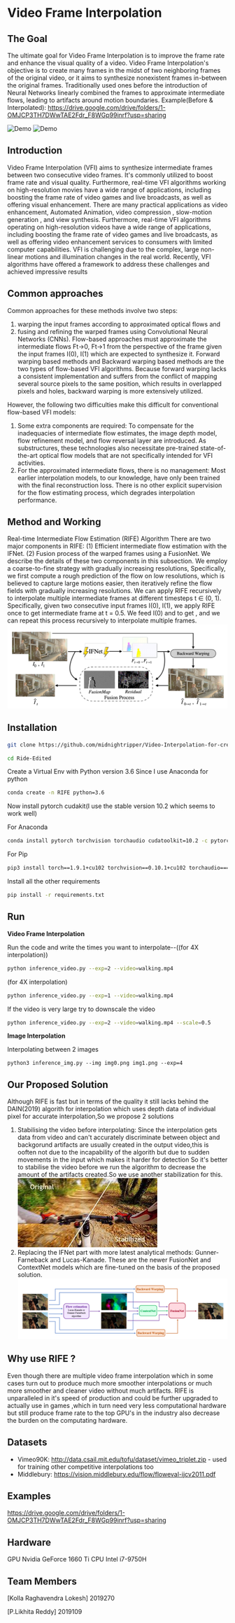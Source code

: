 # Video Frame Interpolation

## The Goal

The ultimate goal for Video Frame Interpolation is to improve the frame rate and enhance the visual quality of a video. Video Frame Interpolation's objective is to create many frames in the midst of two neighboring frames of the original video, or it aims to synthesize nonexistent frames in-between the original frames. Traditionally used ones before the introduction of Neural Networks linearly combined the frames to approximate intermediate flows, leading to artifacts around motion boundaries.
Example(Before & Interpolated): https://drive.google.com/drive/folders/1-OMJCP3TH7DWwTAE2Fdr_F8WGp99inrf?usp=sharing
 
![Demo](./video/test1.gif)
![Demo](./video/2.gif)
## Introduction

Video Frame Interpolation (VFI) aims to synthesize intermediate frames between two consecutive video frames. It's commonly utilized to boost frame rate and visual quality. Furthermore, real-time VFI algorithms working on high-resolution movies have a wide range of applications, including boosting the frame rate of video games and live broadcasts, as well as offering visual enhancement.
There are many practical applications as  video enhancement, Automated Animation, video compression , slow-motion generation , and view synthesis.
Furthermore, real-time VFI algorithms operating on high-resolution videos have a wide range of applications, including boosting the frame rate of video games and live broadcasts, as well as offering video enhancement services to consumers with limited computer capabilities.
VFI is challenging due to the complex, large non-linear motions and illumination changes in the real world. Recently, VFI algorithms have offered a framework to address these challenges and achieved impressive results

## Common approaches
Common approaches for these methods involve two steps:
1) warping the input frames according to approximated optical flows and 
2) fusing and refining the warped frames using Convolutional Neural Networks (CNNs).
Flow-based approaches must approximate the intermediate flows Ft->0, Ft->1 from the perspective of the frame given the input frames I(0), I(1) which are expected to synthesize it.
Forward warping based methods and Backward warping based methods are the two types of flow-based VFI algorithms. Because forward warping lacks a consistent implementation and suffers from the conflict of mapping several source pixels to the same position, which results in overlapped pixels and holes, backward warping is more extensively utilized.

However, the following two difficulties make this difficult for conventional flow-based VFI models:
1)  Some extra components are required: To compensate for the inadequacies of intermediate flow estimates, the image depth model, flow refinement model, and flow reversal layer are introduced. As substructures, these technologies also necessitate pre-trained state-of-the-art optical flow models that are not specifically intended for VFI activities.
2)  For the approximated intermediate flows, there is no management: Most earlier interpolation models, to our knowledge, have only been trained with the final reconstruction loss. There is no other explicit supervision for the flow estimating process, which degrades interpolation performance.

## Method and Working

 Real-time Intermediate Flow Estimation (RIFE) Algorithm
 There are two major components in RIFE: 
(1) Efficient intermediate flow estimation with the IFNet. 
(2) Fusion process of the warped frames using a FusionNet. We describe the details of these two components in this subsection. 
We employ a coarse-to-fine strategy with gradually increasing resolutions, Specifically, we first compute a rough prediction of the flow on low resolutions, which is believed to capture large motions easier, then iteratively refine the flow fields with gradually increasing resolutions.
We can apply RIFE recursively to interpolate multiple intermediate frames at different timesteps t ∈ (0, 1). Specifically, given two consecutive input frames I(0), I(1), we apply RIFE once to get intermediate frame     at t = 0.5. We feed I(0) and      to get       , and we can repeat this process recursively to interpolate multiple frames.
![Demo](./video/image.png)
## Installation

```bash
git clone https://github.com/midnightripper/Video-Interpolation-for-creating-smoother-videos.git
```
```bash
cd Ride-Edited
```
Create a Virtual Env with Python version 3.6
Since I use Anaconda for python
```bash
conda create -n RIFE python=3.6
```
Now install pytorch cudakit(I use the stable version 10.2 which seems to work well)

For Anaconda
```bash
conda install pytorch torchvision torchaudio cudatoolkit=10.2 -c pytorch
```
For Pip
```bash
pip3 install torch==1.9.1+cu102 torchvision==0.10.1+cu102 torchaudio===0.9.1 -f https://download.pytorch.org/whl/torch_stable.html
```

Install all the other requirements
```bash
pip install -r requirements.txt
```

## Run

**Video Frame Interpolation**

Run the code and write the times you want to interpolate--((for 4X interpolation))
```bash
python inference_video.py --exp=2 --video=walking.mp4
```
(for 4X interpolation)
```bash
python inference_video.py --exp=1 --video=walking.mp4
```
If the video is very large try to downscale the video
```bash
python inference_video.py --exp=2 --video=walking.mp4 --scale=0.5
```
**Image Interpolation**

Interpolating between 2 images
```
python3 inference_img.py --img img0.png img1.png --exp=4
```

## Our Proposed Solution

Although RIFE is fast but in terms of the quality it still lacks behind the DAIN(2019) algorith for interpolation which uses depth data of individual pixel for accurate interpolation,So we propose 2 solutions

1) Stabilising the video before interpolating: Since the interpolation gets data from video and can't accurately discriminate between object and backgorund artifacts are usually created in the output video,this is ooften not due to the incapability of the algorith but due to sudden movements in the input which makes it harder for detection
So it's better to stabilise the video before we run the algorithm to decrease the amount of the artifacts created.So we use another stabilization for this.
![Demo](./video/image3.png)
2) Replacing the IFNet part with more latest analytical methods: Gunner-Farneback and Lucas-Kanade. These are the newer FusionNet and ContextNet models which are fine-tuned on the basis of the proposed solution.
![Demo](./video/image2.PNG)


## Why use RIFE ?

Even though there are multiple video frame interpolation which in some cases turn out to produce much more smoother interpolations or much more smoother and cleaner video without much artifacts. RIFE is unparalleled in it's speed of production and could be further upgraded to actually use in games ,which in turn need very less computational hardware but still produce frame rate to the top GPU's in the industry also decrease the burden on the computating hardware.

## Datasets

- Vimeo90K: http://data.csail.mit.edu/tofu/dataset/vimeo_triplet.zip - used for training other competitive interpolations too
- Middlebury: https://vision.middlebury.edu/flow/floweval-ijcv2011.pdf

## Examples
https://drive.google.com/drive/folders/1-OMJCP3TH7DWwTAE2Fdr_F8WGp99inrf?usp=sharing

## Hardware

GPU Nvidia GeForce 1660 Ti
CPU Intel i7-9750H

## Team Members

[Kolla Raghavendra Lokesh] 2019270

[P.Likhita Reddy] 2019109
